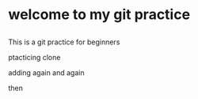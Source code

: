 # welcome to my git practice

##

This is a git practice for beginners

ptacticing clone

adding again and again

then
